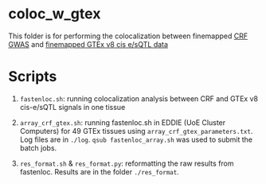 # coloc_w_gtex
This folder is for performing the colocalization between finemapped [CRF GWAS](https://www.nature.com/articles/s42003-020-01497-w) and [finemapped GTEx v8 cis e/sQTL data](https://zenodo.org/record/3517189#.YxtTFi8w35h)

# Scripts
1. `fastenloc.sh`: running colocalization analysis between CRF and GTEx v8 cis-e/sQTL signals in one tissue
1. `array_crf_gtex.sh`: running fastenloc.sh in EDDIE (UoE Cluster Computers) for 49 GTEx tissues using `array_crf_gtex_parameters.txt`. Log files are in `./log`. `qsub fastenloc_array.sh` was used to submit the batch jobs.

1. `res_format.sh` & `res_format.py`: reformatting the raw results from fastenloc. Results are in the folder `./res_format`.